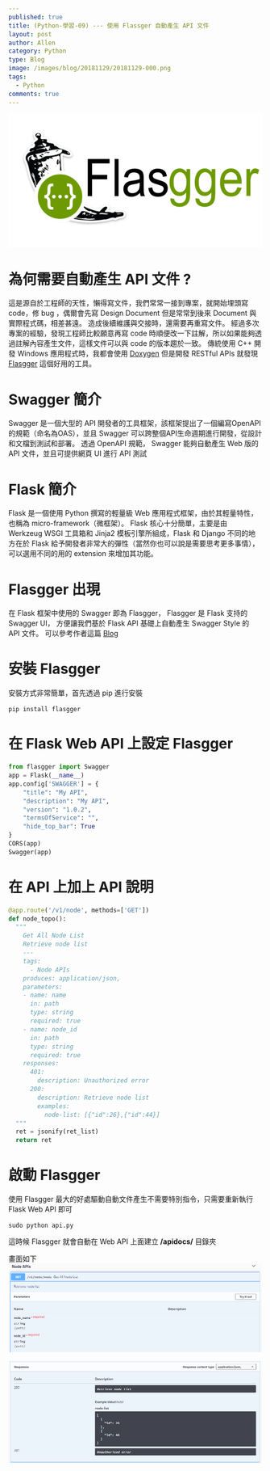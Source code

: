 ```yaml
---
published: true
title: (Python-學習-09) --- 使用 Flassger 自動產生 API 文件
layout: post
author: Allen
category: Python
type: Blog
image: /images/blog/20181129/20181129-000.png
tags: 
  - Python
comments: true
---
```


![book](/images/blog/20181129/20181129-000.png)

# 為何需要自動產生 API 文件 ?
這是源自於工程師的天性，懶得寫文件，我們常常一接到專案，就開始埋頭寫 code，修 bug ，偶爾會先寫 Design Document 但是常常到後來 Document 與實際程式碼，相差甚遠。
造成後續維護與交接時，還需要再重寫文件。
經過多次專案的經驗，發現工程師比較願意再寫 code 時順便改一下註解，所以如果能夠透過註解內容產生文件，這樣文件可以與 code 的版本趨於一致。
傳統使用 C++ 開發 Windows 應用程式時，我都會使用 [Doxygen](http://www.doxygen.nl/) 但是開發 RESTful APIs 就發現 [Flasgger](https://github.com/rochacbruno/flasgger)  這個好用的工具。


# Swagger 簡介
Swagger 是一個大型的 API 開發者的工具框架，該框架提出了一個編寫OpenAPI的規範（命名為OAS），並且 Swagger 可以跨整個API生命週期進行開發，從設計和文檔到測試和部署。
透過 OpenAPI 規範， Swagger 能夠自動產生 Web 版的 API 文件，並且可提供網頁 UI 進行 API 測試

# Flask 簡介
Flask 是一個使用 Python 撰寫的輕量級 Web 應用程式框架，由於其輕量特性，也稱為 micro-framework（微框架）。
Flask 核心十分簡單，主要是由 Werkzeug WSGI 工具箱和 Jinja2 模板引擎所組成，Flask 和 Django 不同的地方在於 Flask 給予開發者非常大的彈性（當然你也可以說是需要思考更多事情），可以選用不同的用的 extension 來增加其功能。

# Flasgger 出現
在 Flask 框架中使用的 Swagger 即為 Flasgger， Flasgger 是 Flask 支持的 Swagger UI，
方便讓我們基於 Flask API 基礎上自動產生 Swagger Style 的 API 文件。
可以參考作者這篇 [Blog](http://brunorocha.org/python/flask/flasgger-api-playground-with-flask-and-swagger-ui.html)

# 安裝 Flasgger
安裝方式非常簡單，首先透過 pip 進行安裝

```
pip install flasgger
```

# 在 Flask Web API 上設定 Flasgger

```python
from flasgger import Swagger
app = Flask(__name__)
app.config['SWAGGER'] = {
    "title": "My API",
    "description": "My API",
    "version": "1.0.2",
    "termsOfService": "",
    "hide_top_bar": True
}
CORS(app)
Swagger(app)
```

# 在 API 上加上 API 說明

```python
@app.route('/v1/node', methods=['GET'])
def node_topo():
  """
    Get All Node List 
    Retrieve node list 
    ---
    tags:
      - Node APIs
    produces: application/json,
    parameters:
    - name: name
      in: path
      type: string
      required: true
    - name: node_id
      in: path
      type: string
      required: true
    responses:
      401:
        description: Unauthorized error
      200:
        description: Retrieve node list
        examples:
          node-list: [{"id":26},{"id":44}]
  """
  ret = jsonify(ret_list)
  return ret
```

# 啟動 Flasgger
使用 Flasgger 最大的好處驅動自動文件產生不需要特別指令，只需要重新執行 Flask Web API 即可

```
sudo python api.py
```

這時候 Flasgger 就會自動在 Web API 上面建立 **/apidocs/** 目錄夾

畫面如下
![book](/images/blog/20181129/20181129-001.png)

![book](/images/blog/20181129/20181129-002.png)